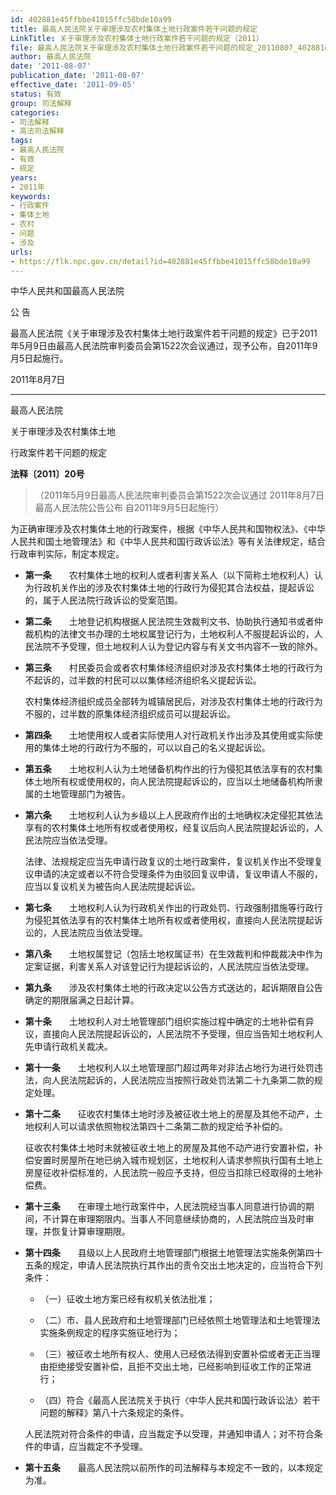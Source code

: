 ```yaml
---
id: 402881e45ffbbe41015ffc58bde10a99
title: 最高人民法院关于审理涉及农村集体土地行政案件若干问题的规定
LinkTitle: 关于审理涉及农村集体土地行政案件若干问题的规定（2011）
file: 最高人民法院关于审理涉及农村集体土地行政案件若干问题的规定_20110807_402881e45ffbbe41015ffc58bde10a99.docx
author: 最高人民法院
date: '2011-08-07'
publication_date: '2011-08-07'
effective_date: '2011-09-05'
status: 有效
group: 司法解释
categories:
- 司法解释
- 高法司法解释
tags:
- 最高人民法院
- 有效
- 规定
years:
- 2011年
keywords:
- 行政案件
- 集体土地
- 农村
- 问题
- 涉及
urls:
- https://flk.npc.gov.cn/detail?id=402881e45ffbbe41015ffc58bde10a99
---
```


中华人民共和国最高人民法院

公 告

最高人民法院《关于审理涉及农村集体土地行政案件若干问题的规定》已于2011年5月9日由最高人民法院审判委员会第1522次会议通过，现予公布，自2011年9月5日起施行。

2011年8月7日

---

最高人民法院

关于审理涉及农村集体土地

行政案件若干问题的规定

**法释〔2011〕20号**

> （2011年5月9日最高人民法院审判委员会第1522次会议通过 2011年8月7日最高人民法院公告公布 自2011年9月5日起施行）

为正确审理涉及农村集体土地的行政案件，根据《中华人民共和国物权法》、《中华人民共和国土地管理法》和《中华人民共和国行政诉讼法》等有关法律规定，结合行政审判实际，制定本规定。

- **第一条**　　农村集体土地的权利人或者利害关系人（以下简称土地权利人）认为行政机关作出的涉及农村集体土地的行政行为侵犯其合法权益，提起诉讼的，属于人民法院行政诉讼的受案范围。

- **第二条**　　土地登记机构根据人民法院生效裁判文书、协助执行通知书或者仲裁机构的法律文书办理的土地权属登记行为，土地权利人不服提起诉讼的，人民法院不予受理，但土地权利人认为登记内容与有关文书内容不一致的除外。

- **第三条**　　村民委员会或者农村集体经济组织对涉及农村集体土地的行政行为不起诉的，过半数的村民可以以集体经济组织名义提起诉讼。

  农村集体经济组织成员全部转为城镇居民后，对涉及农村集体土地的行政行为不服的，过半数的原集体经济组织成员可以提起诉讼。

- **第四条**　　土地使用权人或者实际使用人对行政机关作出涉及其使用或实际使用的集体土地的行政行为不服的，可以以自己的名义提起诉讼。

- **第五条**　　土地权利人认为土地储备机构作出的行为侵犯其依法享有的农村集体土地所有权或使用权的，向人民法院提起诉讼的，应当以土地储备机构所隶属的土地管理部门为被告。

- **第六条**　　土地权利人认为乡级以上人民政府作出的土地确权决定侵犯其依法享有的农村集体土地所有权或者使用权，经复议后向人民法院提起诉讼的，人民法院应当依法受理。

  法律、法规规定应当先申请行政复议的土地行政案件，复议机关作出不受理复议申请的决定或者以不符合受理条件为由驳回复议申请，复议申请人不服的，应当以复议机关为被告向人民法院提起诉讼。

- **第七条**　　土地权利人认为行政机关作出的行政处罚、行政强制措施等行政行为侵犯其依法享有的农村集体土地所有权或者使用权，直接向人民法院提起诉讼的，人民法院应当依法受理。

- **第八条**　　土地权属登记（包括土地权属证书）在生效裁判和仲裁裁决中作为定案证据，利害关系人对该登记行为提起诉讼的，人民法院应当依法受理。

- **第九条**　　涉及农村集体土地的行政决定以公告方式送达的，起诉期限自公告确定的期限届满之日起计算。

- **第十条**　　土地权利人对土地管理部门组织实施过程中确定的土地补偿有异议，直接向人民法院提起诉讼的，人民法院不予受理，但应当告知土地权利人先申请行政机关裁决。

- **第十一条**　　土地权利人以土地管理部门超过两年对非法占地行为进行处罚违法，向人民法院起诉的，人民法院应当按照行政处罚法第二十九条第二款的规定处理。

- **第十二条**　　征收农村集体土地时涉及被征收土地上的房屋及其他不动产，土地权利人可以请求依照物权法第四十二条第二款的规定给予补偿的。

  征收农村集体土地时未就被征收土地上的房屋及其他不动产进行安置补偿，补偿安置时房屋所在地已纳入城市规划区，土地权利人请求参照执行国有土地上房屋征收补偿标准的，人民法院一般应予支持，但应当扣除已经取得的土地补偿费。

- **第十三条**　　在审理土地行政案件中，人民法院经当事人同意进行协调的期间，不计算在审理期限内。当事人不同意继续协商的，人民法院应当及时审理，并恢复计算审理期限。

- **第十四条**　　县级以上人民政府土地管理部门根据土地管理法实施条例第四十五条的规定，申请人民法院执行其作出的责令交出土地决定的，应当符合下列条件：

  - （一）征收土地方案已经有权机关依法批准；

  - （二）市、县人民政府和土地管理部门已经依照土地管理法和土地管理法实施条例规定的程序实施征地行为；

  - （三）被征收土地所有权人、使用人已经依法得到安置补偿或者无正当理由拒绝接受安置补偿，且拒不交出土地，已经影响到征收工作的正常进行；

  - （四）符合《最高人民法院关于执行〈中华人民共和国行政诉讼法〉若干问题的解释》第八十六条规定的条件。

  人民法院对符合条件的申请，应当裁定予以受理，并通知申请人；对不符合条件的申请，应当裁定不予受理。

- **第十五条**　　最高人民法院以前所作的司法解释与本规定不一致的，以本规定为准。
